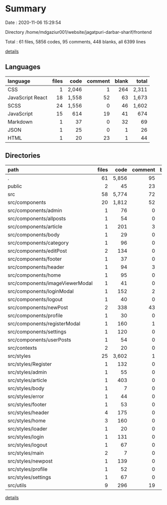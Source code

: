 # Summary

Date : 2020-11-06 15:29:54

Directory /home/mdgaziur001/website/jagatpuri-darbar-sharif/frontend

Total : 61 files,  5856 codes, 95 comments, 448 blanks, all 6399 lines

[details](details.md)

## Languages
| language | files | code | comment | blank | total |
| :--- | ---: | ---: | ---: | ---: | ---: |
| CSS | 1 | 2,046 | 1 | 264 | 2,311 |
| JavaScript React | 18 | 1,558 | 52 | 63 | 1,673 |
| SCSS | 24 | 1,556 | 0 | 46 | 1,602 |
| JavaScript | 15 | 614 | 19 | 41 | 674 |
| Markdown | 1 | 37 | 0 | 32 | 69 |
| JSON | 1 | 25 | 0 | 1 | 26 |
| HTML | 1 | 20 | 23 | 1 | 44 |

## Directories
| path | files | code | comment | blank | total |
| :--- | ---: | ---: | ---: | ---: | ---: |
| . | 61 | 5,856 | 95 | 448 | 6,399 |
| public | 2 | 45 | 23 | 2 | 70 |
| src | 58 | 5,774 | 72 | 414 | 6,260 |
| src/components | 20 | 1,812 | 52 | 65 | 1,929 |
| src/components/admin | 1 | 76 | 0 | 2 | 78 |
| src/components/allposts | 1 | 54 | 0 | 2 | 56 |
| src/components/article | 1 | 201 | 3 | 10 | 214 |
| src/components/body | 1 | 29 | 0 | 2 | 31 |
| src/components/category | 1 | 96 | 0 | 2 | 98 |
| src/components/editPost | 2 | 134 | 0 | 3 | 137 |
| src/components/footer | 1 | 37 | 0 | 2 | 39 |
| src/components/header | 1 | 94 | 3 | 4 | 101 |
| src/components/home | 1 | 95 | 0 | 2 | 97 |
| src/components/imageViewerModal | 1 | 41 | 0 | 2 | 43 |
| src/components/loginModal | 1 | 152 | 2 | 2 | 156 |
| src/components/logout | 1 | 40 | 0 | 3 | 43 |
| src/components/newPost | 2 | 338 | 43 | 15 | 396 |
| src/components/profile | 1 | 30 | 0 | 2 | 32 |
| src/components/registerModal | 1 | 160 | 1 | 2 | 163 |
| src/components/settings | 1 | 120 | 0 | 3 | 123 |
| src/components/userPosts | 1 | 54 | 0 | 2 | 56 |
| src/contexts | 2 | 20 | 0 | 4 | 24 |
| src/styles | 25 | 3,602 | 1 | 310 | 3,913 |
| src/styles/Register | 1 | 132 | 0 | 5 | 137 |
| src/styles/admin | 1 | 55 | 0 | 0 | 55 |
| src/styles/article | 1 | 403 | 0 | 13 | 416 |
| src/styles/body | 1 | 7 | 0 | 0 | 7 |
| src/styles/error | 1 | 44 | 0 | 0 | 44 |
| src/styles/footer | 1 | 53 | 0 | 1 | 54 |
| src/styles/header | 4 | 175 | 0 | 3 | 178 |
| src/styles/home | 3 | 160 | 0 | 3 | 163 |
| src/styles/loader | 1 | 20 | 0 | 2 | 22 |
| src/styles/login | 1 | 131 | 0 | 5 | 136 |
| src/styles/logout | 1 | 67 | 0 | 5 | 72 |
| src/styles/main | 2 | 7 | 0 | 1 | 8 |
| src/styles/newpost | 1 | 139 | 0 | 6 | 145 |
| src/styles/profile | 1 | 52 | 0 | 0 | 52 |
| src/styles/settings | 1 | 67 | 0 | 1 | 68 |
| src/utils | 9 | 296 | 19 | 31 | 346 |

[details](details.md)